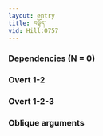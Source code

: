 ```yaml
---
layout: entry
title: བསྟོད་
vid: Hill:0757
---
```

### Dependencies (N = 0)


### Overt 1-2


### Overt 1-2-3


### Oblique arguments
